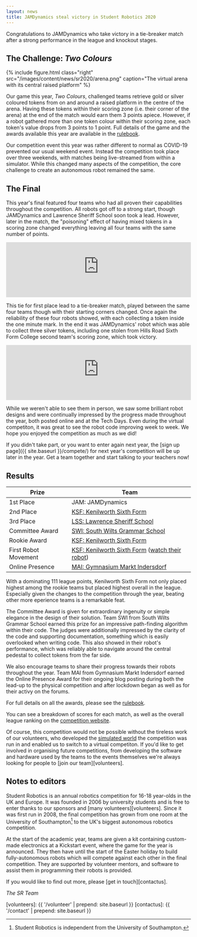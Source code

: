 ```yaml
---
layout: news
title: JAMDynamics steal victory in Student Robotics 2020
---
```


Congratulations to JAMDynamics who take victory in a tie-breaker match after a
strong performance in the league and knockout stages.

The Challenge: *Two Colours*
----------------------------

{% include figure.html
           class="right"
           src="/images/content/news/sr2020/arena.png"
           caption="The virtual arena with its central raised platform" %}

Our game this year, _Two Colours_, challenged teams retrieve gold or silver
coloured tokens from on and around a raised platform in the centre of the arena.
Having these tokens within their scoring zone (i.e. their corner of the arena)
at the end of the match would earn them 3 points apiece. However, if a robot
gathered more than one token colour within their scoring zone, each token's
value drops from 3 points to 1 point. Full details of the game and the awards
available this year are available in the [rulebook][rulebook].

Our competition event this year was rather different to normal as COVID-19
prevented our usual weekend event. Instead the competition took place over
three weekends, with matches being live-streamed from within a simulator.
While this changed many aspects of the competition, the core challenge to create
an autonomous robot remained the same.

The Final
---------

This year's final featured four teams who had all proven their capabilities
throughout the competition. All robots got off to a strong start, though
JAMDynamics and Lawrence Sheriff School soon took a lead. However, later in the
match, the "poisoning" effect of having mixed tokens in a scoring zone changed
everything leaving all four teams with the same number of points.

<!-- Video of Final -->
<iframe
  class="center video"
  src="https://www.youtube-nocookie.com/embed/XXX-TODO"
  frameborder="0"
  width="100%"
  allowfullscreen
  >
</iframe>

This tie for first place lead to a tie-breaker match, played between the same
four teams though with their starting corners changed. Once again the
reliability of these four robots showed, with each collecting a token inside the
one minute mark. In the end it was JAMDynamics' robot which was able to collect
three silver tokens, including one stolen from Hills Road Sixth Form College
second team's scoring zone, which took victory.

<!-- Video of Tie breaker -->
<iframe
  class="center video"
  src="https://www.youtube-nocookie.com/embed/XXX-TODO"
  frameborder="0"
  width="100%"
  allowfullscreen
  >
</iframe>

While we weren't able to see them in person, we saw some brilliant robot designs
and were continually impressed by the progress made throughout the year, both
posted online and at the Tech Days. Even during the virtual competiton, it was
great to see the robot code improving week to week. We hope you enjoyed the
competition as much as we did!

If you didn't take part, or you want to enter again next year, the
[sign up page]({{ site.baseurl }}/compete/) for next year's competition will be
up later in the year. Get a team together and start talking to your teachers now!

Results
-------

|        Prize          |            Team
|-----------------------|-----------------------------------------------
| 1st Place             | JAM: JAMDynamics
| 2nd Place             | [KSF: Kenilworth Sixth Form](https://www.ksn.org.uk/)
| 3rd Place             | [LSS: Lawrence Sheriff School](http://www.lawrencesheriffschool.net/)
| <span class="has-explanation" title="The team that displays the most extraordinary ingenuity or elegant simplicity in the design of their robot">Committee Award</span> | [SWI: South Wilts Grammar School](https://www.swgs.wilts.sch.uk/)
| <span class="has-explanation" title="The rookie team who achieve the highest place in the league">Rookie Award</span> | [KSF: Kenilworth Sixth Form](https://www.ksn.org.uk/)
| <span class="has-explanation" title="The first rookie team1that demonstrates a moving robot to the community will be awardedwith an edible prize at the final competition">First Robot Movement</span> | [KSF: Kenilworth Sixth Form](https://www.ksn.org.uk/) ([watch their robot](https://www.youtube.com/watch?v=KuFwqVyn_YA))
| <span class="has-explanation" title="The team that is judged to have the best online presence using the hashtag #srobo19">Online Presence</span> |  [MAI: Gymnasium Markt Indersdorf](https://mai-robotics.de/)

With a dominating 111 league points, Kenilworth Sixth Form not only placed
highest among the rookie teams but placed highest overall in the league.
Especially given the changes to the competition through the year, beating other
more eperience teams is a remarkable feat.

The Committee Award is given for extraordinary ingenuity or simple elegance in
the design of their solution. Team SWI from South Wilts Grammar School earned
this prize for an impressive path-finding algorithm within their code. The
judges were additionally impressed by the clarity of the code and supporting
documentation, something which is easily overlooked when writing code. This also
showed in their robot's performance, which was reliably able to navigate around
the central pedestal to collect tokens from the far side.

We also encourage teams to share their progress towards their robots throughout
the year. Team MAI from Gymnasium Markt Indersdorf earned the Online Presence
Award for their ongoing blog posting during both the lead-up to the physical
competition and after lockdown began as well as for their activy on the forums.

For full details on all the awards, please see the [rulebook][rulebook].

You can see a breakdown of scores for each match, as well as the overall league
ranking on the [competition website](/comp/).

Of course, this competition would not be possible without the tireless work of
our volunteers, who developed the [simulated world][simulator] the competition
was run in and enabled us to switch to a virtual competiton. If you'd like to
get involved in organising future competitions, from developing the software and
hardware used by the teams to the events themselves we're always looking for
people to [join our team][volunteers].

Notes to editors
----------------

Student Robotics is an annual robotics competition for 16-18 year-olds in the UK
and Europe. It was founded in 2006 by university students and is free to enter
thanks to our sponsors and [many volunteers][volunteers]. Since it was first run
in 2008, the final competition has grown from one room at the University of
Southampton[^1] to the UK's biggest autonomous robotics competition.

[^1]: Student Robotics is independent from the University of Southampton.

At the start of the academic year, teams are given a kit containing custom-made
electronics at a Kickstart event, where the game for the year is announced. They
then have until the start of the Easter holiday to build fully-autonomous robots
which will compete against each other in the final competition. They are
supported by volunteer mentors, and software to assist them in programming their
robots is provided.

If you would like to find out more, please [get in touch][contactus].


_The SR Team_

[simulator]: https://studentrobotics.org/docs/competition-simulator/
[rulebook]: https://studentrobotics.org/docs/resources/2020/rulebook.pdf
[volunteers]: {{ '/volunteer' | prepend: site.baseurl }}
[contactus]: {{ '/contact' | prepend: site.baseurl }}
